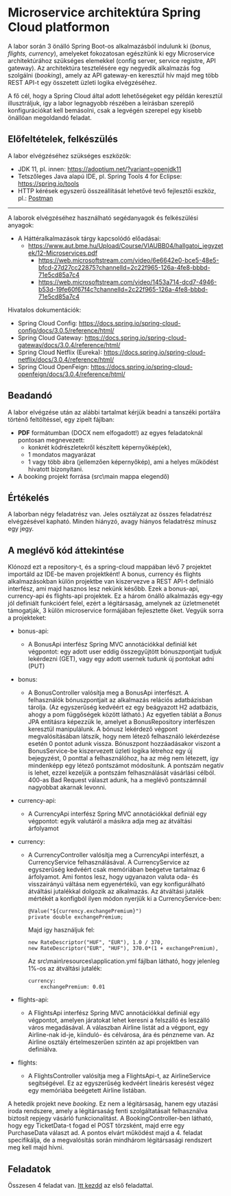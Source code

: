 # Microservice architektúra Spring Cloud platformon

A labor során 3 önálló Spring Boot-os alkalmazásból indulunk ki (*bonus, flights, currency*), amelyeket fokozatosan egészítünk ki egy Microservice architektúrához szükséges elemekkel (config server, service registre, API gateway). Az architektúra tesztelésére egy negyedik alkalmazás fog szolgálni (*booking*), amely az API gateway-en keresztül hív majd meg több REST API-t egy összetett üzleti logika elvégzéséhez.

A fő cél, hogy a Spring Cloud által adott lehetőségeket egy példán keresztül illusztráljuk, így a labor legnagyobb részében a leírásban szereplő konfigurációkat kell bemásolni, csak a legvégén szerepel egy kisebb önállóan megoldandó feladat. 

## Előfeltételek, felkészülés

A labor elvégzéséhez szükséges eszközök:

- JDK 11, pl. innen: https://adoptium.net/?variant=openjdk11
- Tetszőleges Java alapú IDE, pl. Spring Tools 4 for Eclipse: https://spring.io/tools
- HTTP kérések egyszerű összeállítását lehetővé tevő fejlesztői eszköz, pl.: [Postman](https://www.postman.com/downloads/)

<hr />

A laborok elvégzéséhez használható segédanyagok és felkészülési anyagok:
- A Háttéralkalmazások tárgy kapcsolódó előadásai:
  - https://www.aut.bme.hu/Upload/Course/VIAUBB04/hallgatoi_jegyzetek/12-Microservices.pdf
    - https://web.microsoftstream.com/video/6e6642e0-bce5-48e5-bfcd-27d27cc22875?channelId=2c22f965-126a-4fe8-bbbd-71e5cd85a7c4
    - https://web.microsoftstream.com/video/1453a714-dcd7-4946-b53d-19fe60f67f4c?channelId=2c22f965-126a-4fe8-bbbd-71e5cd85a7c4

Hivatalos dokumentációk:

- Spring Cloud Config: https://docs.spring.io/spring-cloud-config/docs/3.0.5/reference/html/
- Spring Cloud Gateway: https://docs.spring.io/spring-cloud-gateway/docs/3.0.4/reference/html/
- Spring Cloud Netflix (Eureka): https://docs.spring.io/spring-cloud-netflix/docs/3.0.4/reference/html/
- Spring Cloud OpenFeign: https://docs.spring.io/spring-cloud-openfeign/docs/3.0.4/reference/html/

## Beadandó

A labor elvégzése után az alábbi tartalmat kérjük beadni a tanszéki portálra történő feltöltéssel, egy zipelt fájlban:
- **PDF** formátumban (DOCX nem elfogadott!) az egyes feladatoknál pontosan megnevezett: 
  - konkrét kódrészletekről készített képernyőkép(ek), 
  - 1 mondatos magyarázat
  - 1 vagy több ábra (jellemzően képernyőkép), ami a helyes működést hivatott bizonyítani.
- A booking projekt forrása (src\main mappa elegendő)

## Értékelés

A laborban négy feladatrész van. Jeles osztályzat az összes feladatrész elvégzésével kapható. Minden hiányzó, avagy hiányos feladatrész mínusz egy jegy.

## A meglévő kód áttekintése

Klónozd ezt a repository-t, és a spring-cloud mappában lévő 7 projektet importáld az IDE-be maven projektként! A bonus, currency és flights alkalmazásokban külön projektbe van kiszervezve a REST API-t definiáló interfész, ami majd hasznos lesz nekünk később. Ezek a bonus-api, currency-api és flights-api projektek. Ez a három önálló alkalmazás egy-egy jól definiált funkcióért felel, ezért a légitársaság, amelynek az üzletmenetét támogatják, 3 külön microservice formájában fejlesztette őket. Vegyük sorra a projekteket:

- bonus-api: 

  - A BonusApi interfész Spring MVC annotációkkal definiál két végpontot: egy adott user eddig összegyűjtött bónuszpontjait tudjuk lekérdezni (GET), vagy egy adott usernek tudunk új pontokat adni (PUT) 

- bonus:

  - A BonusController valósítja meg a BonusApi interfészt. A felhasználók bónuszpontjait az alkalmazás relációs adatbázisban tárolja. (Az egyszerűség kedvéért ez egy beágyazott H2 adatbázis, ahogy a pom függőségek között látható.) Az egyetlen táblát a *Bonus* JPA entitásra képezzük le, amelyet a BonusRepository interfészen keresztül manipulálunk. A bónusz lekérdező végpont megvalósításában látszik, hogy nem létező felhasználó lekérdezése esetén 0 pontot adunk vissza. Bónuszpont hozzáadásakor viszont a BonusService-be kiszervezett üzleti logika létrehoz egy új bejegyzést, 0 ponttal a felhasználóhoz, ha az még nem létezett, így mindenképp egy létező pontszámot módosítunk. A pontszám negatív is lehet, ezzel kezeljük a pontszám felhasználását vásárlási célból. 400-as Bad Request választ adunk, ha a meglévő pontszámnál nagyobbat akarnak levonni.

- currency-api:

  - A CurrencyApi interfész Spring MVC annotációkkal definiál egy végpontot: egyik valutáról a másikra adja meg az átváltási árfolyamot

- currency:

  - A CurrencyController valósítja meg a CurrencyApi interfészt, a CurrencyService felhasználásával. A CurrencyService az egyszerűség kedvéért csak memóriában beégetve tartalmaz 6 árfolyamot. Ami fontos lesz, hogy ugyanazon valuta oda- és visszairányú váltása nem egyenértékű, van egy konfigurálható átváltási jutalékkal dolgozik az alkalmazás. Az átváltási jutalék mértékét a konfigból ilyen módon nyerjük ki a CurrencyService-ben:

    ```
    @Value("${currency.exchangePremium}")
    private double exchangePremium;
    ```

    Majd így használjuk fel: 

    ```
    new RateDescriptor("HUF", "EUR"), 1.0 / 370,
    new RateDescriptor("EUR", "HUF"), 370.0*(1 + exchangePremium),
    ```
    Az src\main\resources\application.yml fájlban látható, hogy jelenleg 1%-os az átváltási jutalék:

    ```
    currency:
        exchangePremium: 0.01
    ```
    

- flights-api:
  
  - A FlightsApi interfész Spring MVC annotációkkal definiál egy végpontot, amelyen járatokat lehet keresni a felszálló és leszálló város megadásával. A válaszban Airline listát ad a végpont, egy Airline-nak id-je, kiinduló- és célvárosa, ára és pénzneme van. Az Airline osztály értelmeszerűen szintén az api projektben van definiálva. 
- flights:
  
  - A FlightsController valósítja meg a FlightsApi-t, az AirlineService segítségével. Ez az egyszerűség kedvéért lineáris keresést végez egy memóriába beégetett Airline listában.

A hetedik projekt neve *booking*. Ez nem a légitársaság, hanem egy utazási iroda rendszere, amely a légitársaság fenti szolgáltatásait felhasználva biztosít repjegy vásárló funkcionalitást. A BookingController-ben látható, hogy egy TicketData-t fogad el POST törzsként, majd erre egy PurchaseData választ ad. A pontos elvárt működést majd a 4. feladat specifikálja, de a megvalósítás során mindhárom légitársasági rendszert meg kell majd hívni.

## Feladatok

Összesen 4 feladat van. [Itt kezdd](Feladat-1.md) az első feladattal.